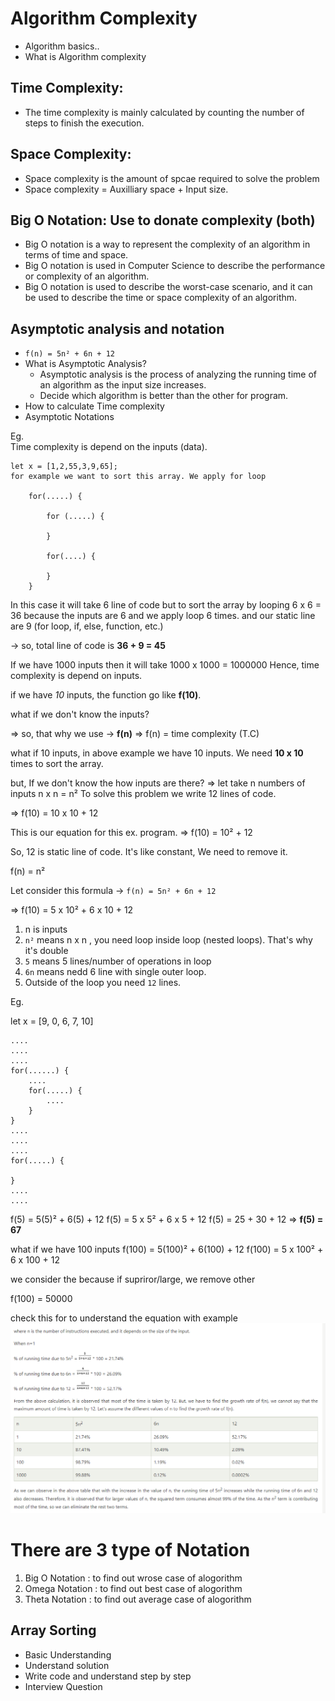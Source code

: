 # Algorithm Complexity

+ Algorithm basics..
+ What is Algorithm complexity
  
## Time Complexity:
  - The time complexity is mainly calculated by counting the number of steps to finish the execution.

## Space Complexity:
  - Space complexity is the amount of spcae required to solve the problem
  - Space complexity = Auxilliary space + Input size.

## Big O Notation: Use to donate complexity (both)
  - Big O notation is a way to represent the complexity of an algorithm in terms of time and space.
  - Big O notation is used in Computer Science to describe the performance or complexity of an algorithm.
  - Big O notation is used to describe the worst-case scenario, and it can be used to describe the time or space complexity of an algorithm.



## Asymptotic analysis and notation

- `f(n) = 5n² + 6n + 12`
- What is Asymptotic Analysis?
  - Asymptotic analysis is the process of analyzing the running time of an algorithm as the input size increases.
  - Decide which algorithm is better than the other for program.
- How to calculate Time complexity
- Asymptotic Notations




Eg.    
    Time complexity is depend on the inputs (data).

    let x = [1,2,55,3,9,65];
    for example we want to sort this array. We apply for loop 

        for(.....) {

            for (.....) {

            }

            for(....) {

            }
        }

In this case it will take 6 line of code but to sort the array by looping 
    6 x 6  = 36  because the inputs are 6 and we apply loop 6 times.
    and our static line are 9 (for loop, if, else, function, etc.)

-> so, total line of code is **36 + 9 = 45**

If we have 1000 inputs then it will take 1000 x 1000 = 1000000 Hence, time complexity is depend on inputs.



if we have _10_ inputs, the function go like **f(10)**.

what if we don't know the inputs?

=> so, that why we use -> **f(n)**
=> f(n) = time complexity (T.C)

what if 10 inputs, in above example we have 10 inputs. We need **10 x 10** times to sort the array.

but, If we don't know the how inputs are there?
=> let take n numbers of inputs
    n x n = n²
To solve this problem we write 12 lines of code.

=> f(10) = 10 x 10 + 12


This is our equation for this ex. program.
=> f(10) = 10² + 12

So, 12 is static line of code. It's like constant, We need to remove it.

f(n) = n²


Let consider this formula -> `f(n) = 5n² + 6n + 12`

=> f(10) = 5 x 10² + 6 x 10 + 12


1. n is inputs
2. `n²` means n x n , you need loop inside loop (nested loops). That's why it's double
3. `5` means 5 lines/number of operations  in loop
4. `6n` means nedd 6 line with single outer loop.
5. Outside of the loop you need `12` lines.


Eg.

  let x = [9, 0, 6, 7, 10]

    ....
    ....
    ....
    for(......) {
        ....
        for(.....) {
            ....
        }
    }
    ....
    ....
    ....
    for(.....) {

    }
    ....
    ....

f(5) = 5(5)² + 6(5) + 12
f(5) = 5 x 5² + 6 x 5 + 12
f(5) = 25 + 30 + 12
=> **f(5) = 67**


what if we have 100 inputs
f(100) = 5(100)² + 6(100) + 12
f(100) = 5 x 100² + 6 x 100 + 12

we consider the because if supriror/large, we remove other

f(100) = 50000

check this for to understand the equation with example ![alt text](./assets/Asymptotic.png)


# There are 3 type of Notation
  1. Big O Notation : to find out wrose case of alogorithm
  2. Omega Notation : to find out best case of alogorithm
  3. Theta Notation : to find out average case of alogorithm


## Array Sorting
- Basic Understanding
- Understand solution
- Write code and understand step by step
- Interview Question

